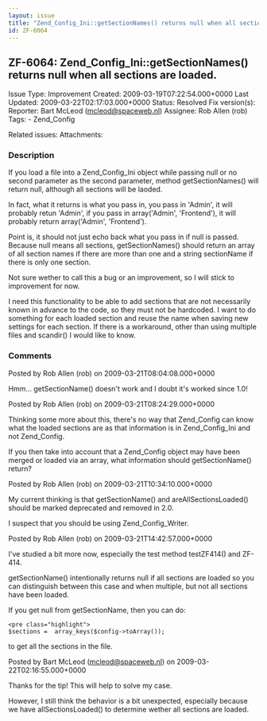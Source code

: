 ```yaml
---
layout: issue
title: "Zend_Config_Ini::getSectionNames() returns null when all sections are loaded."
id: ZF-6064
---
```


ZF-6064: Zend\_Config\_Ini::getSectionNames() returns null when all sections are loaded.
----------------------------------------------------------------------------------------

 Issue Type: Improvement Created: 2009-03-19T07:22:54.000+0000 Last Updated: 2009-03-22T02:17:03.000+0000 Status: Resolved Fix version(s): 
 Reporter:  Bart McLeod (mcleod@spaceweb.nl)  Assignee:  Rob Allen (rob)  Tags: - Zend\_Config
 
 Related issues: 
 Attachments: 
### Description

If you load a file into a Zend\_Config\_Ini object while passing null or no second parameter as the second parameter, method getSectionNames() will return null, although all sections will be laoded.

In fact, what it returns is what you pass in, you pass in 'Admin', it will probably retun 'Admin', if you pass in array('Admin', 'Frontend'), it will probably return array('Admin', 'Frontend').

Point is, it should not just echo back what you pass in if null is passed. Because null means all sections, getSectionNames() should return an array of all section names if there are more than one and a string sectionName if there is only one section.

Not sure wether to call this a bug or an improvement, so I will stick to improvement for now.

I need this functionality to be able to add sections that are not necessarily known in advance to the code, so they must not be hardcoded. I want to do something for each loaded section and reuse the name when saving new settings for each section. If there is a workaround, other than using multiple files and scandir() I would like to know.

 

 

### Comments

Posted by Rob Allen (rob) on 2009-03-21T08:04:08.000+0000

Hmm... getSectionName() doesn't work and I doubt it's worked since 1.0!

 

 

Posted by Rob Allen (rob) on 2009-03-21T08:24:29.000+0000

Thinking some more about this, there's no way that Zend\_Config can know what the loaded sections are as that information is in Zend\_Config\_Ini and not Zend\_Config.

If you then take into account that a Zend\_Config object may have been merged or loaded via an array, what information should getSectionName() return?

 

 

Posted by Rob Allen (rob) on 2009-03-21T10:34:10.000+0000

My current thinking is that getSectionName() and areAllSectionsLoaded() should be marked deprecated and removed in 2.0.

I suspect that you should be using Zend\_Config\_Writer.

 

 

Posted by Rob Allen (rob) on 2009-03-21T14:42:57.000+0000

I've studied a bit more now, especially the test method testZF414() and ZF-414.

getSectionName() intentionally returns null if all sections are loaded so you can distinguish between this case and when multiple, but not all sections have been loaded.

If you get null from getSectionName, then you can do:

 
    <pre class="highlight">
    $sections =  array_keys($config->toArray());


to get all the sections in the file.

 

 

Posted by Bart McLeod (mcleod@spaceweb.nl) on 2009-03-22T02:16:55.000+0000

Thanks for the tip! This will help to solve my case.

However, I still think the behavior is a bit unexpected, especially because we have allSectionsLoaded() to determine wether all sections are loaded.

 

 